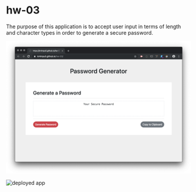 # hw-03

The purpose of this application is to accept user input in terms of length and character types in order to generate a secure password.

![password generator demo](./screenshot.png)

![deployed app](https://kr4mpu5.github.io/hw-03/)